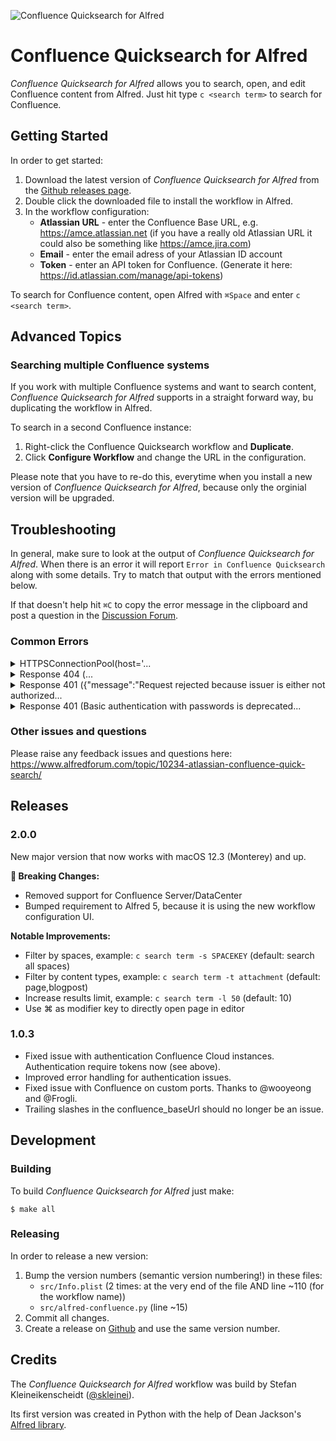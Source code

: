 ![Confluence Quicksearch for Alfred](https://github.com/skleinei/alfred-confluence/raw/main/src/assets/banner.png)


# Confluence Quicksearch for Alfred

*Confluence Quicksearch for Alfred* allows you to search, open, and edit Confluence content from 
Alfred. Just hit type `c <search term>` to search for Confluence.


## Getting Started

In order to get started:

1. Download the latest version of *Confluence Quicksearch for Alfred* from the 
   [Github releases page](https://github.com/skleinei/alfred-confluence/releases).
2. Double click the downloaded file to install the workflow in Alfred.
3. In the workflow configuration:
   * **Atlassian URL** - enter the Confluence Base URL, e.g. https://amce.atlassian.net (if you 
     have a really old Atlassian URL it could also be something like https://amce.jira.com)
   * **Email** - enter the email adress of your Atlassian ID account
   * **Token** - enter an API token for Confluence. (Generate it here: 
     https://id.atlassian.com/manage/api-tokens)

To search for Confluence content, open Alfred with `⌘Space` and enter `c <search term>`.



## Advanced Topics

### Searching multiple Confluence systems

If you work with multiple Confluence systems and want to search content, *Confluence Quicksearch 
for Alfred* supports in a straight forward way, bu duplicating the workflow in Alfred.

To search in a second Confluence instance:
1. Right-click the Confluence Quicksearch workflow and **Duplicate**.
1. Click **Configure Workflow** and change the URL in the configuration.

Please note that you have to re-do this, everytime when you install a new version of *Confluence 
Quicksearch for Alfred*, because only the orginial version will be upgraded.


## Troubleshooting

In general, make sure to look at the output of *Confluence Quicksearch for Alfred*. When there is an error it will report `Error in Confluence Quicksearch` along with some details. Try to match that output with the errors mentioned below.

If that doesn't help hit `⌘C` to copy the error message in the clipboard and post a question in the [Discussion Forum](https://www.alfredforum.com/topic/10234-atlassian-confluence-quick-search/).

### Common Errors

<details><summary>HTTPSConnectionPool(host='...</summary>
````
HTTPSConnectionPool(host='amce.atlassian.com', port=443): Max retries exceeded with url: /wiki/rest/api/search?cql=title+~+%22c%22+AND+type+IN+%28page%2Cblogpost%29&limit=10&expand=content.space%2Ccontent.metadata.properties.emoji_title_published%2Ccontent.history.lastUpdated (Caused by NewConnectionError('<urllib3.connection.HTTPSConnection object at 0x10199e6a0>: Failed to establish a new connection: [Errno 8] nodename nor servname provided, or not known'))
````

If you get an error like that, make sure you have configured the correct URL.

**Tipps:**
- Make sure it is ending with `atlassian.net` (and not `atlassian.com`) or `jira.com`
- Make sure to **not** include `/wiki` at the end of the URL
</details>

<details><summary>Response 404 (...</summary>
````
Response 404 ({"errorMessage": "Site temporarily unavailable"})
````
If you get an error like that, make sure you have configured the correct URL.

**Tipps:**
- Make sure it is ending with `atlassian.net` (and not `atlassian.com`) or `jira.com`
- Make sure to **not** include `/wiki` at the end of the URL
</details>

<details><summary>Response 401 ({"message":"Request rejected because issuer is either not authorized...</summary>
````
Response 401 ({"message":"Request rejected because issuer is either not authorized or not authorized to impersonate","status-code":401})
````

If you get an error like that, make sure you have configured the correct Atlassian API token.
</details>


<details><summary>Response 401 (Basic authentication with passwords is deprecated...</summary>
Response 401 (Basic authentication with passwords is deprecated.  For more information, see: https://developer.atlassian.com/cloud/confluence/deprecation-notice-basic-auth/

If you get an error like that, make sure you have configured the correct email.
)</details>


### Other issues and questions

Please raise any feedback issues and questions here: 
https://www.alfredforum.com/topic/10234-atlassian-confluence-quick-search/


## Releases

### 2.0.0

New major version that now works with macOS 12.3 (Monterey) and up.

**🚨 Breaking Changes:**
* Removed support for Confluence Server/DataCenter
* Bumped requirement to Alfred 5, because it is using the new workflow configuration UI.

**Notable Improvements:**
* Filter by spaces, example: `c search term -s SPACEKEY` (default: search all spaces)
* Filter by content types, example: `c search term -t attachment` (default: page,blogpost)
* Increase results limit, example: `c search term -l 50` (default: 10)
* Use ⌘ as modifier key to directly open page in editor

### 1.0.3

* Fixed issue with authentication Confluence Cloud instances. Authentication
  require tokens now (see above).
* Improved error handling for authentication issues.
* Fixed issue with Confluence on custom ports. Thanks to @wooyeong and @Frogli.
* Trailing slashes in the confluence_baseUrl should no longer be an issue.


## Development

### Building

To build *Confluence Quicksearch for Alfred* just make:

```
$ make all
```

### Releasing

In order to release a new version:

1. Bump the version numbers (semantic version numbering!) in these files:
   * `src/Info.plist` (2 times: at the very end of the file AND line ~110 (for the workflow name))
   * `src/alfred-confluence.py` (line ~15)
2. Commit all changes.
3. Create a release on [Github](https://help.github.com/categories/releases/)
   and use the same version number.


## Credits

The *Confluence Quicksearch for Alfred* workflow was build by Stefan Kleineikenscheidt 
([@skleinei](https://twitter.com/skleinei)). 

Its first version was created in Python with the help of Dean Jackson's
[Alfred library](https://github.com/deanishe/alfred-workflow). 